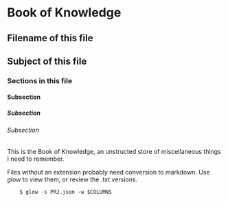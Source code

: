 #	Book of Knowledge
##  Filename of this file
##	Subject of this file
###	Sections in this file
####	Subsection
#####	Subsection
######	Subsection

This is the Book of Knowledge, an unstructed store of miscellaneous things I
need to remember.

Files without an extension probably need conversion to markdown.  Use *glow*
to view them, or review the .txt versions.


```
    $ glow -s PRJ.json -w $COLUMNS
```
[//]: # ( vim: set ai noet nu sts=4 sw=4 ts=4 tw=78 filetype=markdown :)
